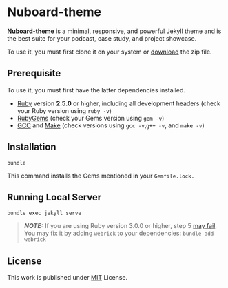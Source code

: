 # Nuboard-theme

[**Nuboard-theme**](https://rajanyadav.me) is a minimal, responsive, and powerful  Jekyll theme and is the best suite for your podcast, case study, and project showcase.

To use it, you must first clone it on your system or [download](https://github.com/hatchedland/nuboard-theme/archive/refs/heads/master.zip) the zip file.

## Prerequisite
To use it, you must first have the latter dependencies installed.
-   [Ruby](https://www.ruby-lang.org/en/downloads/) version **2.5.0** or higher, including all development headers (check your Ruby version using `ruby -v`)
-   [RubyGems](https://rubygems.org/pages/download) (check your Gems version using `gem -v`)
-   [GCC](https://gcc.gnu.org/install/) and [Make](https://www.gnu.org/software/make/) (check versions using `gcc -v`,`g++ -v`, and `make -v`)


## Installation
```console
bundle
```
This command installs the Gems mentioned in your `Gemfile.lock.`

## Running Local Server
```console
bundle exec jekyll serve
```

> **_NOTE:_**  If you are using Ruby version 3.0.0 or higher, step 5 [may fail](https://github.com/github/pages-gem/issues/752). You may fix it by adding `webrick` to your dependencies: `bundle add webrick`

## License
This work is published under [MIT](https://github.com/cotes2020/jekyll-theme-chirpy/blob/master/LICENSE) License.

